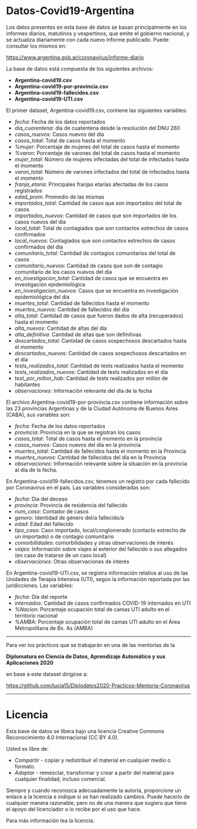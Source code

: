 # Datos-Covid19-Argentina

Los datos presentes en esta base de datos se basan principalmente en los 
informes diarios, matutinos y vespertinos, que emite el gobierno nacional, 
y se actualiza diariamente con cada nuevo informe publicado. 
Puede consultar los mismos en: 

https://www.argentina.gob.ar/coronavirus/informe-diario

La base de datos está compuesta de los siguientes archivos:

+ **Argentina-covid19.csv**
+ **Argentina-covid19-por-provincia.csv**
+ **Argentina-covid19-fallecidos.csv**
+ **Argentina-covid19-UTI.csv**

El primer dataset, Argentina-covid19.csv, contiene las siguientes variables:

+ *fecha*: Fecha de los datos reportados
+ *dia_cuarentena*: día de cuatentena desde la resolución del DNU 260
+ *casos_nuevos*: Casos nuevos del día
+ *casos_total*: Total de casos hasta el momento	
+ *%mujer*:	Porcentaje de mujeres del total de casos hasta el momento
+ *%varon*:	Porcentaje de varones del total de casos hasta el momento
+ *mujer_total*: Número de mujeres infectadas del total de infectados hasta el momento
+ *varon_total*: Número de varones infectados del total de infectados hasta el momento
+ *franja_etaria*: Principales franjas etarias afectadas de los casos registrados
+ *edad_prom*: Promedio de las mismas
+ *importados_total*: Cantidad de casos que son importados del total de casos
+ *importados_nuevos*: Cantidad de casos que son importados de los casos nuevos del día	
+ *local_total*: Total de contagiados que son contactos estrechos de casos confirmados
+ *local_nuevos*: Contagiados que son contactos estrechos de casos confirmados del día
+ *comunitario_total*: Cantidad de contagios comunitarios del total de casos
+ *comunitario_nuevos*: Cantidad de casos que son de contagio comunitario de los casos nuevos del día	
+ *en_investigacion_total*:	Cantidad de casos que se encuentra en investigación epidemiológica
+ *en_investigacion_nuevos*: Casos que se encuentra en investigación epidemiológica del día
+ *muertes_total*: Cantidad de fallecidos hasta el momento
+ *muertes_nuevos*:	Cantidad de fallecidos del día
+ *alta_total*:	Cantidad de casos que fueron dados de alta (recuperados) hasta el momento
+ *alta_nuevos*: Cantidad de altas del día
+ *alta_definitiva*: Cantidad de altas que son definitivas
+ *descartados_total*: Cantidad de casos sospechosos descartados hasta el momento
+ *descartados_nuevos*:	Cantidad de casos sospechosos descartados en el día
+ *tests_realizados_total*:	Cantidad de tests realizados hasta el momento
+ *tests_realizados_nuevos*: Cantidad de tests realizados en el día
+ *test_por_millon_hab*: Cantidad de tests realizados por millón de habitantes
+ *observaciones*: Información relevante del día de la fecha


El archivo Argentina-covid19-por-provincia.csv contiene información 
sobre las 23 provincias Argentinas y de la Ciudad Autónoma de Buenos Aires (CABA),
sus variables son:

+ *fecha*: Fecha de los datos reportados
+ *provincia*: Provincia en la que se registran los casos
+ *casos_total*: Total de casos hasta el momento en la provincia
+ *casos_nuevos*: Casos nuevos del día en la provincia
+ *muertes_total*: Cantidad de fallecidos hasta el momento en la Provincia
+ *muertes_nuevos*:	Cantidad de fallecidos del día en la Provincia
+ *observaciones*: Información relevante sobre la situación en la provincia al día de la fecha. 


En Argentina-covid19-fallecidos.csv, tenemos un registro por cada fallecido por Coronavirus en el país.
Las variables consideradas son:

+ *fecha*: Día del deceso 
+ *provincia*: Provincia de residencia del fallecido
+ *num_caso*: Contador de casos	
+ *genero*:	Identidad de género del/a fallecido/a
+ *edad*: Edad del fallecido	
+ *tipo_caso*: Caso importado, local/conglomerado (contacto estrecho de un importado) o de contagio comunitario
+ *comorbilidades*: comorbilidades y otras observaciones de interés
+ *viajes*: Información sobre viajes al exterior 
del fallecido o sus allegados (en caso de tratarse de un caso local)
+ *observaciones*: Otras observaciones de interés


En Argentina-covid19-UTI.csv, se registra información relativa al uso de las Unidades de Terapia Intensiva (UTI),
según la información reportada por las juridicciones. Las variables:

+ *fecha*: Día del reporte
+ *internados*: Cantidad de casos confirmados COVID-19 internados en UTI
+ *%Nacion*: Porcentaje ocupación total de camas UTI adulto en el territorio nacional
+ *%AMBA*: Porcentaje ocupación total de camas UTI adulto en el Área Metropolitana de Bs. As (AMBA)

________________________________________________________________________________

Para ver los prácticos que se trabajarán en una de las mentorías de la 

**Diplomatura en Ciencia de Datos, Aprendizaje Automático y sus Aplicaciones 2020**

en base a este dataset dirigirse a:

https://github.com/lucia15/Diplodatos2020-Practicos-Mentoria-Coronavirus

________________________________________________________________________________

# Licencia

Esta base de datos se libera bajo una licencia Creative Commons Reconocimiento
4.0 Internacional (CC BY 4.0).

Usted es libre de:

+ *Compartir* - copiar y redistribuir el material en cualquier medio o formato.
+ *Adaptar* - remezclar, transformar y crear a partir del material para
  cualquier finalidad, incluso comercial.

Siempre y cuando reconozca adecuadamente la autoría, proporcione un enlace a la
licencia e indique si se han realizado cambios. Puede hacerlo de cualquier
manera razonable, pero no de una manera que sugiera que tiene el apoyo del
licenciador o lo recibe por el uso que hace.

Para más información lea la licencia.
